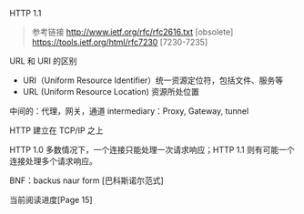 HTTP 1.1

> 参考链接 
> http://www.ietf.org/rfc/rfc2616.txt [obsolete]
> https://tools.ietf.org/html/rfc7230 [7230-7235]

URL 和 URI 的区别

* URI（Uniform Resource Identifier）统一资源定位符，包括文件、服务等
* URL (Uniform Resource Location) 资源所处位置

中间的：代理，网关，通道
intermediary：Proxy, Gateway, tunnel

HTTP 建立在 TCP/IP 之上

HTTP 1.0 多数情况下，一个连接只能处理一次请求响应；HTTP 1.1 则有可能一个连接处理多个请求响应。

BNF：backus naur form [巴科斯诺尔范式]

当前阅读进度[Page 15]


